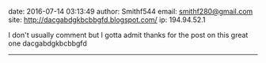 date: 2016-07-14 03:13:49
author: Smithf544
email: smithf280@gmail.com
site: http://dacgabdgkbcbbgfd.blogspot.com/
ip: 194.94.52.1

I don't usually comment but I gotta admit thanks for the post on this great one  dacgabdgkbcbbgfd

- - - - - - - - - - - - - - - -

